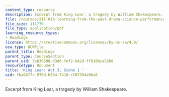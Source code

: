 ```yaml
---
content_type: resource
description: Excerpt from King Lear, a tragedy by William Shakespeare.
file: /courses/21l-016-learning-from-the-past-drama-science-performance-spring-2009/fba667fc970db5847418cf87594a96a8_MIT21L_016s09_read05_lear3_1.pdf
file_size: 111770
file_type: application/pdf
learning_resource_types:
- Readings
license: https://creativecommons.org/licenses/by-nc-sa/4.0/
ocw_type: OCWFile
parent_title: Readings
parent_type: CourseSection
parent_uid: 7eb39698-d3d6-fef2-b42d-ff918bca52b8
resourcetype: Document
title: 'King Lear: Act 3, Scene 1 '
uid: fba667fc-970d-b584-7418-cf87594a96a8
---
```

Excerpt from King Lear, a tragedy by William Shakespeare.